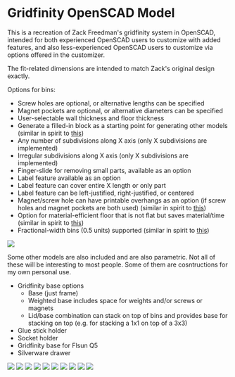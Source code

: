 # Gridfinity OpenSCAD Model
This is a recreation of Zack Freedman's gridfinity system in OpenSCAD, 
intended for both experienced OpenSCAD users to customize with added features, 
and also less-experienced OpenSCAD users to customize via options offered in the customizer.

The fit-related dimensions are intended to match Zack's original design exactly.

Options for bins:
* Screw holes are optional, or alternative lengths can be specified
* Magnet pockets are optional, or alternative diameters can be specified
* User-selectable wall thickness and floor thickness
* Generate a filled-in block as a starting point for generating other models (similar in spirit to [this](https://www.printables.com/model/210548-filled-in-gridfinity-boxes-for-customization))
* Any number of subdivisions along X axis (only X subdivisions are implemented)
* Irregular subdivisions along X axis (only X subdivisions are implemented)
* Finger-slide for removing small parts, available as an option
* Label feature available as an option
* Label feature can cover entire X length or only part
* Label feature can be left-justified, right-justified, or centered
* Magnet/screw hole can have printable overhangs as an option (if screw holes and magnet pockets are both used) (similar in spirit to [this](https://www.printables.com/model/269834-gridfinity-template-modified-for-mid-air-holes))
* Option for material-efficient floor that is not flat but saves material/time (similar in spirit to [this](https://www.printables.com/model/265271-gridfinity-lite-economical-plain-storage-bins))
* Fractional-width bins (0.5 units) supported (similar in spirit to [this](https://www.printables.com/model/241907-gridfinity-half-boxes-up-to-3-grids-long-and-6u-hi))

[<img src="./Images/customizer.png">]()

Some other models are also included and are also parametric.  Not all of these will be interesting to most people.  Some of them are cosntructions for my own personal use.
* Gridfinity base options
  * Base (just frame)
  * Weighted base includes space for weights and/or screws or magnets
  * Lid/base combination can stack on top of bins and provides base for stacking on top (e.g. for stacking a 1x1 on top of a 3x3)
* Glue stick holder
* Socket holder
* Gridfinity base for Flsun Q5
* Silverware drawer

[<img src="./Images/basic_cup_2x1x3.png">]()
[<img src="./Images/divided_cup_2x1x3x5.png">]()
[<img src="./Images/irregular_cup_2x1x3.png">]()
[<img src="./Images/efficient_floor.png">]()
[<img src="./Images/basic_cup_halfx2x4.png">]()
[<img src="./Images/overhang_remedy.png">]()
[<img src="./Images/frame_baseplate.png">]()
[<img src="./Images/weighted_baseplate_top.png">]()
[<img src="./Images/weighted_baseplate_bottom.png">]()
[<img src="./Images/lid_baseplate_combo.png">]()
